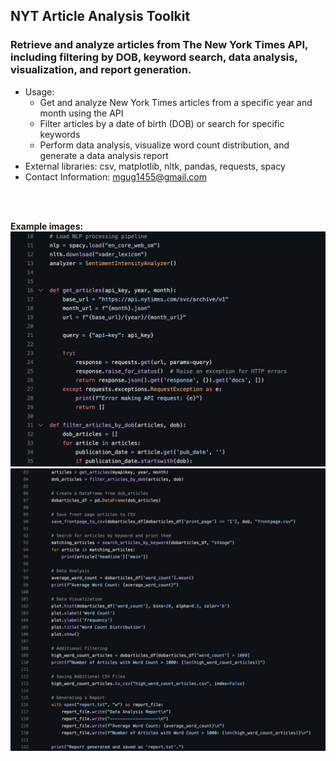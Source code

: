## NYT Article Analysis Toolkit

### Retrieve and analyze articles from The New York Times API, including filtering by DOB, keyword search, data analysis, visualization, and report generation.

- Usage:
  - Get and analyze New York Times articles from a specific year and month using the API
  - Filter articles by a date of birth (DOB) or search for specific keywords
  - Perform data analysis, visualize word count distribution, and generate a data analysis report
- External libraries: csv, matplotlib, nltk, pandas, requests, spacy
- Contact Information: [mgug1455@gmail.com](mailto:mgug1455@gmail.com)

<br>
<br>

**Example images:**
![NYT DOB API Screen 1](/assets/nyt_toolkit1.png)
![NYT DOB API Screen 2](/assets/nyt_toolkit2.png)
